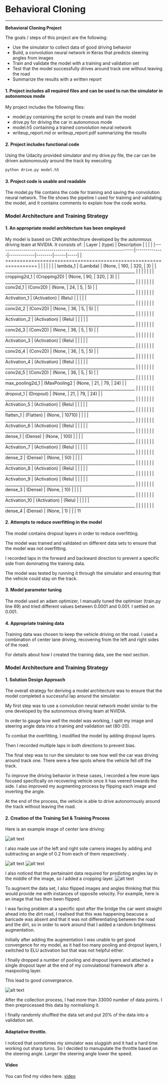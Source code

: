 # **Behavioral Cloning** 
---

**Behavioral Cloning Project**

The goals / steps of this project are the following:
* Use the simulator to collect data of good driving behavior
* Build, a convolution neural network in Keras that predicts steering angles from images
* Train and validate the model with a training and validation set
* Test that the model successfully drives around track one without leaving the road
* Summarize the results with a written report


[//]: # (Image References)

[image1]: ./examples/center_2020_04_19_21_24_48_878.jpg "Image Visualization"
[image2]: ./examples/center_2020_04_19_21_24_48_878_cropped.jpg "Cropping"
[image3]: ./examples/center_2020_04_19_21_24_48_878_cropped_flipped.jpg "Flipped"
[image4]: ./examples/left_2020_04_19_21_24_48_878.jpg "Left"
[image5]: ./examples/right_2020_04_19_21_24_48_878.jpg "Right Image"

#### 1. Project includes all required files and can be used to run the simulator in autonomous mode

My project includes the following files:
* model.py containing the script to create and train the model
* drive.py for driving the car in autonomous mode
* model.h5 containing a trained convolution neural network 
* writeup_report.md or writeup_report.pdf summarizing the results

#### 2. Project includes functional code
Using the Udacity provided simulator and my drive.py file, the car can be driven autonomously around the track by executing 
```sh
python drive.py model.h5
```

#### 3. Project code is usable and readable

The model.py file contains the code for training and saving the convolution neural network. The file shows the pipeline I used for training and validating the model, and it contains comments to explain how the code works.

### Model Architecture and Training Strategy

#### 1. An appropriate model architecture has been employed

My model is based on CNN architechture developed by the autonmous driving team at NVIDIA.
It consists of:
| Layer                                                             | (type)       | Description |        |      |     |
|-------------------------------------------------------------------|--------------|-------------|--------|------|-----|
| ================================================================= |              |             |        |      |     |
| lambda_1                                                          | (Lambda)     | (None,      | 160,   | 320, | 3)  |
| _________________________________________________________________ |              |             |        |      |     |
| cropping2d_1                                                      | (Cropping2D) | (None,      | 90,    | 320, | 3)  |
| _________________________________________________________________ |              |             |        |      |     |
| conv2d_1                                                          | (Conv2D)     | (None,      | 24,    | 5,   | 5)  |
| _________________________________________________________________ |              |             |        |      |     |
| Activation_1                                                      | (Activation) | (Relu)      |        |      |     |
| _________________________________________________________________ |              |             |        |      |     |
| conv2d_2                                                          | (Conv2D)     | (None,      | 36,    | 5,   | 5)  |
| _________________________________________________________________ |              |             |        |      |     |
| Activation_2                                                      | (Activation) | (Relu)      |        |      |     |
| _________________________________________________________________ |              |             |        |      |     |
| conv2d_3                                                          | (Conv2D)     | (None,      | 36,    | 5,   | 5)  |
| _________________________________________________________________ |              |             |        |      |     |
| Activation_3                                                      | (Activation) | (Relu)      |        |      |     |
| _________________________________________________________________ |              |             |        |      |     |
| conv2d_4                                                          | (Conv2D)     | (None,      | 36,    | 5,   | 5)  |
| _________________________________________________________________ |              |             |        |      |     |
| Activation_4                                                      | (Activation) | (Relu)      |        |      |     |
| _________________________________________________________________ |              |             |        |      |     |
| conv2d_5                                                          | (Conv2D)     | (None,      | 36,    | 5,   | 5)  |
| _________________________________________________________________ |              |             |        |      |     |
| max_pooling2d_1                                                   | (MaxPooling2 | (None,      | 21,    | 79,  | 24) |
| _________________________________________________________________ |              |             |        |      |     |
| dropout_1                                                         | (Dropout)    | (None,      | 21,    | 79,  | 24) |
| _________________________________________________________________ |              |             |        |      |     |
| Activation_5                                                      | (Activation) | (Relu)      |        |      |     |
| _________________________________________________________________ |              |             |        |      |     |
| flatten_1                                                         | (Flatten)    | (None,      | 10710) |      |     |
| _________________________________________________________________ |              |             |        |      |     |
| Activation_6                                                      | (Activation) | (Relu)      |        |      |     |
| _________________________________________________________________ |              |             |        |      |     |
| dense_1                                                           | (Dense)      | (None,      | 100)   |      |     |
| _________________________________________________________________ |              |             |        |      |     |
| Activation_7                                                      | (Activation) | (Relu)      |        |      |     |
| _________________________________________________________________ |              |             |        |      |     |
| dense_2                                                           | (Dense)      | (None,      | 50)    |      |     |
| _________________________________________________________________ |              |             |        |      |     |
| Activation_8                                                      | (Activation) | (Relu)      |        |      |     |
| _________________________________________________________________ |              |             |        |      |     |
| Activation_9                                                      | (Activation) | (Relu)      |        |      |     |
| _________________________________________________________________ |              |             |        |      |     |
| dense_3                                                           | (Dense)      | (None,      | 10)    |      |     |
| _________________________________________________________________ |              |             |        |      |     |
| Activation_10                                                     | (Activation) | (Relu)      |        |      |     |
| _________________________________________________________________ |              |             |        |      |     |
| dense_4                                                           | (Dense)      | (None,      | 1)     |      |     |          11


#### 2. Attempts to reduce overfitting in the model

The model contains dropout layers in order to reduce overfitting. 

The model was trained and validated on different data sets to ensure that the model was not overfitting.

I recorded laps in the forward and backward direction to prevent a specific side from dominating the training data.

The model was tested by running it through the simulator and ensuring that the vehicle could stay on the track.

#### 3. Model parameter tuning

The model used an adam optimizer, 
I manually tuned the optimiser (train.py line 69) and tried different values between 0.0001 and 0.001. I settled on 0.001.

#### 4. Appropriate training data

Training data was chosen to keep the vehicle driving on the road. I used a combination of center lane driving, recovering from the left and right sides of the road. 

For details about how I created the training data, see the next section. 

### Model Architecture and Training Strategy

#### 1. Solution Design Approach

The overall strategy for deriving a model architecture was to ensure that the model completed a successful lap around the simulator.

My first step was to use a convolution neural network model similar to the one developed by the autonomous driving team at NVIDIA.

In order to gauge how well the model was working, I split my image and steering angle data into a training and validation set (80-20).

To combat the overfitting, I modified the model by adding dropout layers.

Then I recorded multiple laps in both directions to prevent bias. 

The final step was to run the simulator to see how well the car was driving around track one. There were a few spots where the vehicle fell off the track.

To improve the driving behavior in these cases, I recorded a few more laps focused specifically on recovering vehicle once it has veered towards the side.
I also improved my augmenting process by flipping each image and inverting the angle.

At the end of the process, the vehicle is able to drive autonomously around the track without leaving the road.

#### 2. Creation of the Training Set & Training Process

Here is an example image of center lane driving:

![alt text][image1]

I also made use of the left and right side camera images by adding and subtracting an angle of 0.2 from each of them respectively .

![alt text][image4]
![alt text][image5]

I also noticed that the pertainaint data required for predicting angles lay in the middle of the image, so I added a cropping layer.
![alt text][image2]

To augment the data set, I also flipped images and angles thinking that this would provide me with instances of opposite velocity. For example, here is an image that has then been flipped.

I was facing problem at a specific spot after the bridge the car went straight ahead into the dirt road, I realised that this was happening beacuse a baricade was absent and that it was not differentiating between the road and the dirt, so in order to work around that I added a random brightness augmentation.

Initially after adding the augmentation I was unable to get good convergence for my model, as it had too many pooling and dropout layers, I switched to ELU activation but that was not helpful either.

I finally dropped a number of pooling and dropout layers and attached a single dropout layer at the end of my convulational framework after a maxpooling layer.

This lead to good convergeance.

![alt text][image3]

After the collection process, I had more than 33000 number of data points. I then preprocessed this data by normalising it.


I finally randomly shuffled the data set and put 20% of the data into a validation set. 

#### Adaptative throttle.
I noticed that sometimes my simulator was sluggish and it had a hard time working out sharp turns. So I decided to manupulate the throttle based on the steering angle. Larger the steering angle lower the speed.

#### Video
You can find my video here.
[video ](https://youtu.be/HnYVVjBDCSw)


